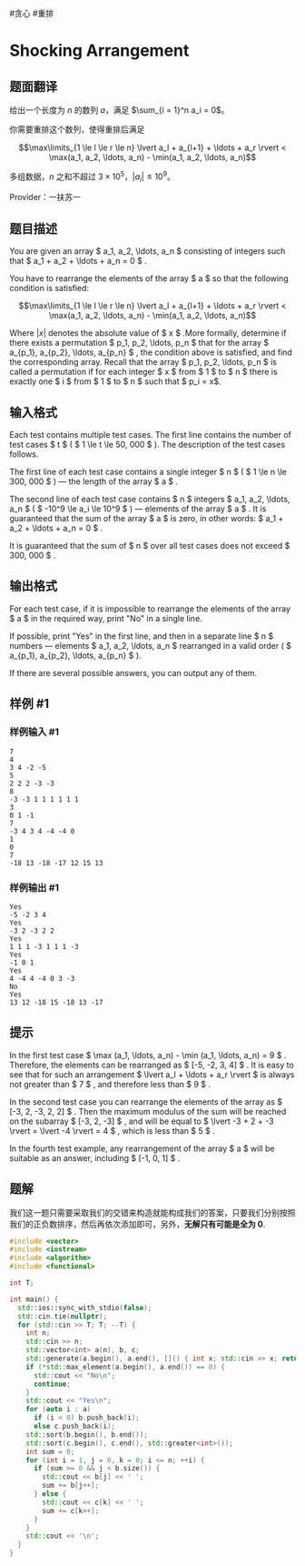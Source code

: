 #贪心 #重排
# Shocking Arrangement

## 题面翻译

给出一个长度为 $n$ 的数列 $a$，满足 $\sum_{i = 1}^n a_i = 0$。

你需要重排这个数列，使得重排后满足

$$\max\limits_{1 \le l \le r \le n} \lvert a_l + a_{l+1} + \ldots + a_r \rvert < \max(a_1, a_2, \ldots, a_n) - \min(a_1, a_2, \ldots, a_n)$$

多组数据，$n$ 之和不超过 $3 \times 10^5$，$|a_i| \leq 10^9$。


Provider：一扶苏一

## 题目描述

You are given an array $ a_1, a_2, \ldots, a_n $ consisting of integers such that $ a_1 + a_2 + \ldots + a_n = 0 $ .

You have to rearrange the elements of the array $ a $ so that the following condition is satisfied:

$$\max\limits_{1 \le l \le r \le n} \lvert a_l + a_{l+1} + \ldots + a_r \rvert < \max(a_1, a_2, \ldots, a_n) - \min(a_1, a_2, \ldots, a_n)$$ 

Where  $|x|$  denotes the absolute value of  $ x $ .More formally, determine if there exists a permutation  $ p_1, p_2, \ldots, p_n $  that for the array  $ a_{p_1}, a_{p_2}, \ldots, a_{p_n} $ , the condition above is satisfied, and find the corresponding array. Recall that the array  $ p_1, p_2, \ldots, p_n $  is called a permutation if for each integer  $ x $  from  $ 1 $  to  $ n $  there is exactly one  $ i $  from  $ 1 $  to  $ n $  such that  $ p_i = x$.

## 输入格式

Each test contains multiple test cases. The first line contains the number of test cases $ t $ ( $ 1 \le t \le 50\, 000 $ ). The description of the test cases follows.

The first line of each test case contains a single integer $ n $ ( $ 1 \le n \le 300\, 000 $ ) — the length of the array $ a $ .

The second line of each test case contains $ n $ integers $ a_1, a_2, \ldots, a_n $ ( $ -10^9 \le a_i \le 10^9 $ ) — elements of the array $ a $ . It is guaranteed that the sum of the array $ a $ is zero, in other words: $ a_1 + a_2 + \ldots + a_n = 0 $ .

It is guaranteed that the sum of $ n $ over all test cases does not exceed $ 300\, 000 $ .

## 输出格式

For each test case, if it is impossible to rearrange the elements of the array $ a $ in the required way, print "No" in a single line.

If possible, print "Yes" in the first line, and then in a separate line $ n $ numbers — elements $ a_1, a_2, \ldots, a_n $ rearranged in a valid order ( $ a_{p_1}, a_{p_2}, \ldots, a_{p_n} $ ).

If there are several possible answers, you can output any of them.

## 样例 #1

### 样例输入 #1

```
7
4
3 4 -2 -5
5
2 2 2 -3 -3
8
-3 -3 1 1 1 1 1 1
3
0 1 -1
7
-3 4 3 4 -4 -4 0
1
0
7
-18 13 -18 -17 12 15 13
```

### 样例输出 #1

```
Yes
-5 -2 3 4
Yes
-3 2 -3 2 2
Yes
1 1 1 -3 1 1 1 -3
Yes
-1 0 1
Yes
4 -4 4 -4 0 3 -3
No
Yes
13 12 -18 15 -18 13 -17
```

## 提示

In the first test case $ \max (a_1, \ldots, a_n) - \min (a_1, \ldots, a_n) = 9 $ . Therefore, the elements can be rearranged as $ [-5, -2, 3, 4] $ . It is easy to see that for such an arrangement $ \lvert a_l + \ldots + a_r \rvert $ is always not greater than $ 7 $ , and therefore less than $ 9 $ .

In the second test case you can rearrange the elements of the array as $ [-3, 2, -3, 2, 2] $ . Then the maximum modulus of the sum will be reached on the subarray $ [-3, 2, -3] $ , and will be equal to $ \lvert -3 + 2 + -3 \rvert = \lvert -4 \rvert = 4 $ , which is less than $ 5 $ .

In the fourth test example, any rearrangement of the array $ a $ will be suitable as an answer, including $ [-1, 0, 1] $ .

## 题解
我们这一题只需要采取我们的交错来构造就能构成我们的答案，只要我们分别按照我们的正负数排序，然后再依次添加即可，另外，**无解只有可能是全为 0**.

```cpp
#include <vector>
#include <iostream>
#include <algorithm>
#include <functional>

int T;

int main() {
  std::ios::sync_with_stdio(false);
  std::cin.tie(nullptr);
  for (std::cin >> T; T; --T) {
    int n;
    std::cin >> n;
    std::vector<int> a(n), b, c;
    std::generate(a.begin(), a.end(), []() { int x; std::cin >> x; return x; });
    if (*std::max_element(a.begin(), a.end()) == 0) {
      std::cout << "No\n";
      continue;
    }
    std::cout << "Yes\n";
    for (auto i : a) 
      if (i < 0) b.push_back(i);
      else c.push_back(i);
    std::sort(b.begin(), b.end());
    std::sort(c.begin(), c.end(), std::greater<int>());
    int sum = 0;
    for (int i = 1, j = 0, k = 0; i <= n; ++i) {
      if (sum >= 0 && j < b.size()) {
        std::cout << b[j] << ' ';
        sum += b[j++];
      } else {
        std::cout << c[k] << ' ';
        sum += c[k++];
      }
    }
    std::cout << '\n';
  }
}
```